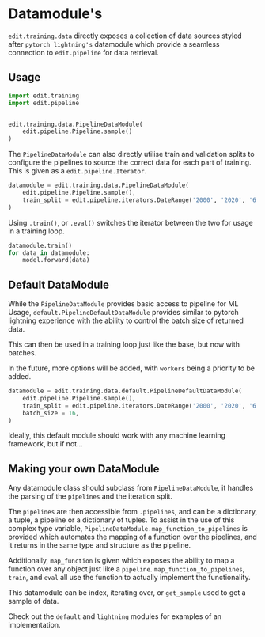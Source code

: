 # Datamodule's

`edit.training.data` directly exposes a collection of data sources styled after `pytorch lightning's` datamodule which provide a seamless connection to `edit.pipeline` for data retrieval.

## Usage

```python
import edit.training
import edit.pipeline


edit.training.data.PipelineDataModule(
    edit.pipeline.Pipeline.sample()
)
```

The `PipelineDataModule` can also directly utilise train and validation splits to configure the pipelines to source the correct data for each part of training. This is given as a `edit.pipeline.Iterator`.

```python
datamodule = edit.training.data.PipelineDataModule(
    edit.pipeline.Pipeline.sample(),
    train_split = edit.pipeline.iterators.DateRange('2000', '2020', '6 hours'),
)
```

Using `.train()`, or `.eval()` switches the iterator between the two for usage in a training loop.

```python
datamodule.train()
for data in datamodule:
    model.forward(data)
```

## Default DataModule

While the `PipelineDataModule` provides basic access to pipeline for ML Usage, `default.PipelineDefaultDataModule` provides similar to pytorch lightning experience with the ability to control the batch size of returned data.

This can then be used in a training loop just like the base, but now with batches.

In the future, more options will be added, with `workers` being a priority to be added.

```python
datamodule = edit.training.data.default.PipelineDefaultDataModule(
    edit.pipeline.Pipeline.sample(),
    train_split = edit.pipeline.iterators.DateRange('2000', '2020', '6 hours'),
    batch_size = 16,
)
```

Ideally, this default module should work with any machine learning framework, but if not...


## Making your own DataModule

Any datamodule class should subclass from `PipelineDataModule`, it handles the parsing of the `pipelines` and the iteration split. 

The `pipelines` are then accessible from `.pipelines`, and can be a dictionary, a tuple, a pipeline or a dictionary of tuples. 
To assist in the use of this complex type variable, `PipelineDataModule.map_function_to_pipelines` is provided which automates the mapping of a function over the pipelines, and it returns in the same type and structure as the pipeline. 

Additionally, `map_function` is given which exposes the ability to map a function over any object just like a `pipeline`. `map_function_to_pipelines`, `train`, and `eval` all use the function to actually implement the functionality. 

This datamodule can be index, iterating over, or `get_sample` used to get a sample of data.

Check out the `default` and `lightning` modules for examples of an implementation.